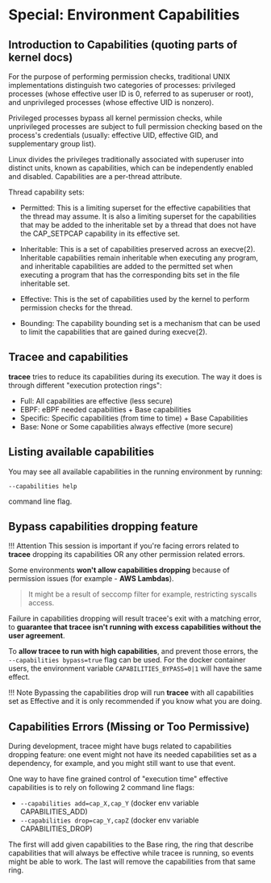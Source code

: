 # Special: Environment Capabilities

## Introduction to Capabilities (quoting parts of kernel docs)

For the purpose of performing permission checks, traditional UNIX
implementations distinguish two categories of processes: privileged processes
(whose effective user ID is 0, referred to as superuser or root), and
unprivileged processes (whose effective UID is nonzero).

Privileged processes bypass all kernel permission checks, while unprivileged
processes are subject to full permission checking based on the process's
credentials (usually: effective UID, effective GID, and supplementary group
list).

Linux divides the privileges traditionally associated with superuser into
distinct units, known as capabilities, which can be independently enabled and
disabled. Capabilities are a per-thread attribute.

Thread capability sets:

* Permitted: This is a limiting superset for the effective capabilities that the
thread may assume. It is also a limiting superset for the capabilities that
may be added to the inheritable set by a thread that does not have the
CAP_SETPCAP capability in its effective set.

* Inheritable: This is a set of capabilities preserved across an execve(2).
Inheritable capabilities remain inheritable when executing any program, and
inheritable capabilities are added to the permitted set when executing a
program that has the corresponding bits set in the file inheritable
set.

* Effective: This is the set of capabilities used by the kernel to perform
permission checks for the thread.

* Bounding: The capability bounding set is a mechanism that can be used to limit
the capabilities that are gained during execve(2).

## Tracee and capabilities

**tracee** tries to reduce its capabilities during its execution. The way it
does is through different "execution protection rings":

* Full:     All capabilities are effective (less secure)
* EBPF:     eBPF needed capabilities + Base capabilities
* Specific: Specific capabilities (from time to time) + Base Capabilities
* Base:     None or Some capabilities always effective (more secure)

## Listing available capabilities

You may see all available capabilities in the running environment by running:

```console
--capabilities help
```

command line flag.

## Bypass capabilities dropping feature

!!! Attention
    This session is important if you're facing errors related to **tracee**
    dropping its capabilities OR any other permission related errors.

Some environments **won't allow capabilities dropping** because of permission
issues (for example - **AWS Lambdas**).

> It might be a result of seccomp filter for example, restricting syscalls
> access.

Failure in capabilities dropping will result tracee's exit with a matching
error, to **guarantee that tracee isn't running with excess capabilities
without the user agreement**.

To **allow tracee to run with high capabilities**, and prevent those errors, the
`--capabilities bypass=true` flag can be used. For the docker container users,
the environment variable `CAPABILITIES_BYPASS=0|1` will have the same effect.

!!! Note
    Bypassing the capabilities drop will run **tracee** with all capabilities
    set as Effective and it is only recommended if you know what you are doing.

## Capabilities Errors (Missing or Too Permissive)

During development, tracee might have bugs related to capabilities dropping
feature: one event might not have its needed capabilities set as a dependency,
for example, and you might still want to use that event.

One way to have fine grained control of "execution time" effective capabilities
is to rely on following 2 command line flags:

- `--capabilities add=cap_X,cap_Y` (docker env variable CAPABILITIES_ADD)
- `--capabilities drop=cap_Y,capZ` (docker env variable CAPABILITIES_DROP)

The first will add given capabilities to the Base ring, the ring that describe
capabilities that will always be effective while tracee is running, so events
might be able to work. The last will remove the capabilities from that same
ring.
